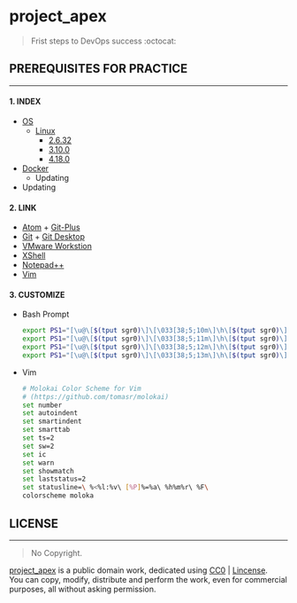 # project_apex   
> Frist steps to DevOps success :octocat:

## PREREQUISITES FOR PRACTICE
---
#### 1. INDEX
  - [OS](https://github.com/parkdongsam/project_apex/tree/master/Index/OS)  
    - [Linux](https://github.com/parkdongsam/project_apex/tree/master/Index/OS/Linux)
      - [2.6.32](https://github.com/parkdongsam/project_apex/tree/master/Index/OS/Linux/2.6.32)  
      - [3.10.0](https://github.com/parkdongsam/project_apex/tree/master/Index/OS/Linux/3.10.0)  
      - [4.18.0](https://github.com/parkdongsam/project_apex/tree/master/Index/OS/Linux/4.18.0)       
  - [Docker](https://github.com/parkdongsam/project_apex/tree/master/Index/Docker)    
    - Updating  
  - Updating  

#### 2. LINK
  - [Atom](https://atom.io/) + [Git-Plus](https://github.com/akonwi/git-plus)  
  - [Git](https://git-scm.com/download/win) + [Git Desktop](https://desktop.github.com/)  
  - [VMware Workstion](https://www.vmware.com/kr/products/workstation-pro.html)
  - [XShell](https://www.netsarang.com/ko/xshell/)  
  - [Notepad++](https://notepad-plus-plus.org/downloads/)  
  - [Vim](https://www.vim.org/download.php)  

#### 3. CUSTOMIZE
  - Bash Prompt
    ```bash
    export PS1="[\u@\[$(tput sgr0)\]\[\033[38;5;10m\]\h\[$(tput sgr0)\] \w]\\$\[$(tput sgr0)\]" // Red
    export PS1="[\u@\[$(tput sgr0)\]\[\033[38;5;11m\]\h\[$(tput sgr0)\] \w]\\$\[$(tput sgr0)\]" // Green
    export PS1="[\u@\[$(tput sgr0)\]\[\033[38;5;12m\]\h\[$(tput sgr0)\] \w]\\$\[$(tput sgr0)\]" // Yellow
    export PS1="[\u@\[$(tput sgr0)\]\[\033[38;5;13m\]\h\[$(tput sgr0)\] \w]\\$\[$(tput sgr0)\]" // Blue
    ```  

  - Vim
    ```bash
    # Molokai Color Scheme for Vim
    # (https://github.com/tomasr/molokai)
    set number
    set autoindent
    set smartindent
    set smarttab
    set ts=2
    set sw=2
    set ic
    set warn
    set showmatch
    set laststatus=2
    set statusline=\ %<%l:%v\ [%P]%=%a\ %h%m%r\ %F\
    colorscheme moloka
    ```

## LICENSE  
---
> No Copyright.

[project_apex](https://github.com/parkdongsam/project_apex) is a public domain work, dedicated using [CC0](https://creativecommons.org/publicdomain/zero/1.0/) | [Lincense](https://github.com/parkdongsam/project_apex/Lincense.txt).   
You can copy, modify, distribute and perform the work, even for commercial purposes, all without asking permission.
